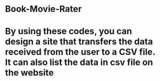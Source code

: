 # Book-Movie-Rater
# By using these codes, you can design a site that transfers the data received from the user to a CSV file. It can also list the data in csv file on the website
